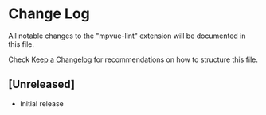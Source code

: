 # Change Log
All notable changes to the "mpvue-lint" extension will be documented in this file.

Check [Keep a Changelog](http://keepachangelog.com/) for recommendations on how to structure this file.

## [Unreleased]
- Initial release